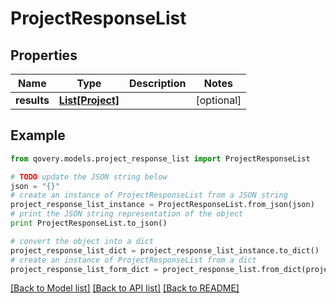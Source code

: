 # ProjectResponseList


## Properties

Name | Type | Description | Notes
------------ | ------------- | ------------- | -------------
**results** | [**List[Project]**](Project.md) |  | [optional] 

## Example

```python
from qovery.models.project_response_list import ProjectResponseList

# TODO update the JSON string below
json = "{}"
# create an instance of ProjectResponseList from a JSON string
project_response_list_instance = ProjectResponseList.from_json(json)
# print the JSON string representation of the object
print ProjectResponseList.to_json()

# convert the object into a dict
project_response_list_dict = project_response_list_instance.to_dict()
# create an instance of ProjectResponseList from a dict
project_response_list_form_dict = project_response_list.from_dict(project_response_list_dict)
```
[[Back to Model list]](../README.md#documentation-for-models) [[Back to API list]](../README.md#documentation-for-api-endpoints) [[Back to README]](../README.md)


